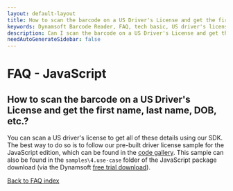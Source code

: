 ```yaml
---
layout: default-layout
title: How to scan the barcode on a US Driver's License and get the first name, last name, DOB, etc.?
keywords: Dynamsoft Barcode Reader, FAQ, tech basic, US driver's license
description: Can I scan the barcode on a US Driver's License and get the first name, last name, DOB, etc.?
needAutoGenerateSidebar: false
---
```


# FAQ - JavaScript

## How to scan the barcode on a US Driver's License and get the first name, last name, DOB, etc.?

You can scan a US driver's license to get all of these details using our SDK. The best way to do so is to follow our pre-built driver license sample for the JavaScript edition, which can be found in the [code gallery](https://www.dynamsoft.com/barcode-reader/resources/code-gallery/?SampleID=619). This sample can also be found in the `samples\4.use-case` folder of the JavaScript package download (via the Dynamsoft [free trial download](https://www.dynamsoft.com/barcode-reader/downloads)).

[Back to FAQ index](index.md)
